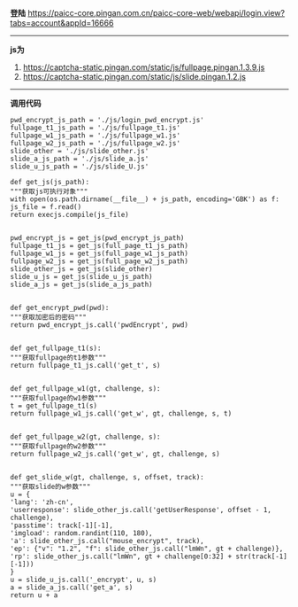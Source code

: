 **登陆** https://paicc-core.pingan.com.cn/paicc-core-web/webapi/login.view?tabs=account&appId=16666 

----------

**js为**

1. https://captcha-static.pingan.com/static/js/fullpage.pingan.1.3.9.js
2. https://captcha-static.pingan.com/static/js/slide.pingan.1.2.js


----------
**调用代码**

    pwd_encrypt_js_path = './js/login_pwd_encrypt.js'
    fullpage_t1_js_path = './js/fullpage_t1.js'
    fullpage_w1_js_path = './js/fullpage_w1.js'
    fullpage_w2_js_path = './js/fullpage_w2.js'
    slide_other = './js/slide_other.js'
    slide_a_js_path = './js/slide_a.js'
    slide_u_js_path = './js/slide_U.js'
    
    def get_js(js_path):
    """获取js可执行对象"""
    with open(os.path.dirname(__file__) + js_path, encoding='GBK') as f:
    js_file = f.read()
    return execjs.compile(js_file)
    
    
    pwd_encrypt_js = get_js(pwd_encrypt_js_path)
    fullpage_t1_js = get_js(full_page_t1_js_path)
    fullpage_w1_js = get_js(full_page_w1_js_path)
    fullpage_w2_js = get_js(full_page_w2_js_path)
    slide_other_js = get_js(slide_other)
    slide_u_js = get_js(slide_u_js_path)
    slide_a_js = get_js(slide_a_js_path)
    
    
    def get_encrypt_pwd(pwd):
    """获取加密后的密码"""
    return pwd_encrypt_js.call('pwdEncrypt', pwd)
    
    
    def get_fullpage_t1(s):
    """获取fullpage的t1参数"""
    return fullpage_t1_js.call('get_t', s)
    
    
    def get_fullpage_w1(gt, challenge, s):
    """获取fullpage的w1参数"""
    t = get_fullpage_t1(s)
    return fullpage_w1_js.call('get_w', gt, challenge, s, t)
    
    
    def get_fullpage_w2(gt, challenge, s):
    """获取fullpage的w2参数"""
    return fullpage_w2_js.call('get_w', gt, challenge, s)
    
    
    def get_slide_w(gt, challenge, s, offset, track):
    """获取slide的w参数"""
    u = {
    'lang': 'zh-cn',
    'userresponse': slide_other_js.call('getUserResponse', offset - 1, challenge),
    'passtime': track[-1][-1],
    'imgload': random.randint(110, 180),
    'a': slide_other_js.call("mouse_encrypt", track),
    'ep': {"v": "1.2", "f": slide_other_js.call("lmWn", gt + challenge)},
    'rp': slide_other_js.call("lmWn", gt + challenge[0:32] + str(track[-1][-1]))
    }
    u = slide_u_js.call('_encrypt', u, s)
    a = slide_a_js.call('get_a', s)
    return u + a
    